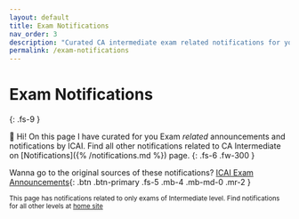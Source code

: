 ```yaml
---
layout: default
title: Exam Notifications
nav_order: 3
description: "Curated CA intermediate exam related notifications for you, save this page or print it out to have a solid view."
permalink: /exam-notifications
---
```

# Exam Notifications
{: .fs-9 }

👋 Hi! On this page I have curated for you Exam *related* announcements and notifications by ICAI. Find all other notifications related to CA Intermediate on [Notifications]({% /notifications.md %}) page.
{: .fs-6 .fw-300 }

Wanna go to the original sources of these notifications?
[ICAI Exam Announcements](https://icai.org/){: .btn .btn-primary .fs-5 .mb-4 .mb-md-0 .mr-2 }

<small>This page has notifications related to only exams of Intermediate level. Find notifications for all other levels at [home site]()</small>


